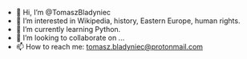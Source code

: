 - 👋 Hi, I’m @TomaszBladyniec
- 👀 I’m interested in Wikipedia, history, Eastern Europe, human rights.
- 🌱 I’m currently learning Python.
- 💞️ I’m looking to collaborate on ...
- 📫 How to reach me: tomasz.bladyniec@protonmail.com

<!---
TomaszBladyniec/TomaszBladyniec is a ✨ special ✨ repository because its `README.md` (this file) appears on your GitHub profile.
You can click the Preview link to take a look at your changes.
--->
